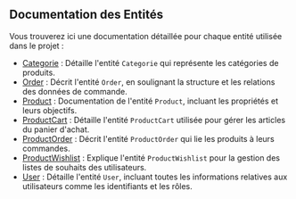 ## Documentation des Entités

Vous trouverez ici une documentation détaillée pour chaque entité utilisée dans le projet :

- [Categorie](./Categorie.md) : Détaille l'entité `Categorie` qui représente les catégories de produits.
- [Order](./Order.md) : Décrit l'entité `Order`, en soulignant la structure et les relations des données de commande.
- [Product](./Product.md) : Documentation de l'entité `Product`, incluant les propriétés et leurs objectifs.
- [ProductCart](./ProductCart.md) : Détaille l'entité `ProductCart` utilisée pour gérer les articles du panier d'achat.
- [ProductOrder](./ProductOrder.md) : Décrit l'entité `ProductOrder` qui lie les produits à leurs commandes.
- [ProductWishlist](./ProductWishlist.md) : Explique l'entité `ProductWishlist` pour la gestion des listes de souhaits des utilisateurs.
- [User](./User.md) : Détaille l'entité `User`, incluant toutes les informations relatives aux utilisateurs comme les identifiants et les rôles.
